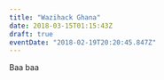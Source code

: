 ```yaml
---
title: "Wazihack Ghana"
date: 2018-03-15T01:15:43Z
draft: true
eventDate: "2018-02-19T20:20:45.847Z"
---
```


Baa baa